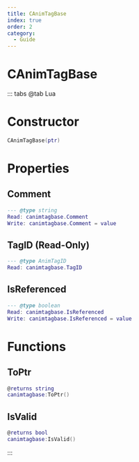 ```yaml
---
title: CAnimTagBase
index: true
order: 2
category:
  - Guide
---
```


# CAnimTagBase

::: tabs
@tab Lua
# Constructor
```lua
CAnimTagBase(ptr)
```
# Properties
## Comment 
```lua
--- @type string
Read: canimtagbase.Comment
Write: canimtagbase.Comment = value
```
## TagID (Read-Only)
```lua
--- @type AnimTagID
Read: canimtagbase.TagID
```
## IsReferenced 
```lua
--- @type boolean
Read: canimtagbase.IsReferenced
Write: canimtagbase.IsReferenced = value
```
# Functions
## ToPtr
```lua
@returns string
canimtagbase:ToPtr()
```
## IsValid
```lua
@returns bool
canimtagbase:IsValid()
```

:::